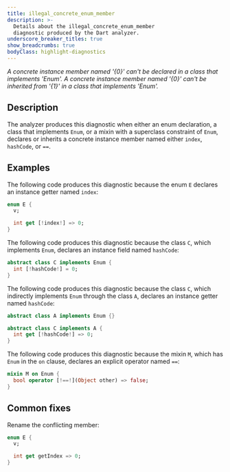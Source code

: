 ```yaml
---
title: illegal_concrete_enum_member
description: >-
  Details about the illegal_concrete_enum_member
  diagnostic produced by the Dart analyzer.
underscore_breaker_titles: true
show_breadcrumbs: true
bodyClass: highlight-diagnostics
---
```


_A concrete instance member named '{0}' can't be declared in a class that implements 'Enum'._
_A concrete instance member named '{0}' can't be inherited from '{1}' in a class that implements 'Enum'._

## Description

The analyzer produces this diagnostic when either an enum declaration, a
class that implements `Enum`, or a mixin with a superclass constraint of
`Enum`, declares or inherits a concrete instance member named either
`index`, `hashCode`, or `==`.

## Examples

The following code produces this diagnostic because the enum `E` declares
an instance getter named `index`:

```dart
enum E {
  v;

  int get [!index!] => 0;
}
```

The following code produces this diagnostic because the class `C`, which
implements `Enum`, declares an instance field named `hashCode`:

```dart
abstract class C implements Enum {
  int [!hashCode!] = 0;
}
```

The following code produces this diagnostic because the class `C`, which
indirectly implements `Enum` through the class `A`, declares an instance
getter named `hashCode`:

```dart
abstract class A implements Enum {}

abstract class C implements A {
  int get [!hashCode!] => 0;
}
```

The following code produces this diagnostic because the mixin `M`, which
has `Enum` in the `on` clause, declares an explicit operator named `==`:

```dart
mixin M on Enum {
  bool operator [!==!](Object other) => false;
}
```

## Common fixes

Rename the conflicting member:

```dart
enum E {
  v;

  int get getIndex => 0;
}
```
